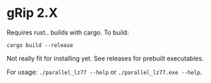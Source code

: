 # gRip 2.X

Requires rust.. builds with cargo. To build:

    cargo build --release

Not really fit for installing yet. See releases for prebuilt executables.

For usage: `./parallel_lz77 --help` or `./parallel_lz77.exe --help`.
